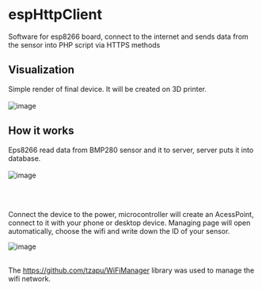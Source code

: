 # espHttpClient
Software for esp8266 board, connect to the internet and sends data from the sensor into PHP script via HTTPS methods 


<h2> Visualization </h2>

Simple render of final device. It will be created on 3D printer. 
<br><br>
![image](https://user-images.githubusercontent.com/83671766/189749940-230dbe27-4b99-4468-ac77-3bd819da7145.png)



<h2> How it works </h2>

Eps8266 read data from BMP280 sensor and it to server, server puts it into database. 
<br><br>
![image](https://user-images.githubusercontent.com/83671766/189524251-0d62aa19-61bc-41f8-8ec5-cb44e10b368a.png)

<br><br>

Connect the device to the power, microcontroller will create an AcessPoint, connect to it with your phone or desktop device. Managing page will open automatically, choose the wifi and write down the ID of your sensor.


![image](https://user-images.githubusercontent.com/83671766/189494247-b9832d1d-6983-4cf7-82df-3e4a3cdbbc85.png)
<br><br>

The https://github.com/tzapu/WiFiManager library was used to manage the wifi network.


